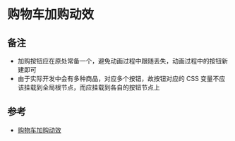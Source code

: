 # 购物车加购动效

## 备注

- 加购按钮应在原处常备一个，避免动画过程中跟随丢失，动画过程中的按钮新建即可
- 由于实际开发中会有多种商品，对应多个按钮，故按钮对应的 CSS 变量不应该挂载到全局根节点，而应挂载到各自的按钮节点上

## 参考

- [购物车加购动效](https://v.douyin.com/B4WBQbv/)
